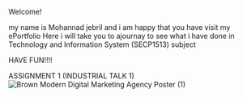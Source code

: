 Welcome!

my name is Mohannad jebril and i am happy that you have visit my ePortfolio Here i will take you to ajournay to see what i have done in Technology and Information System (SECP1513) subject

HAVE FUN!!!!

ASSIGNMENT 1 (INDUSTRIAL TALK 1)
![Brown Modern Digital Marketing Agency Poster (1)](https://github.com/user-attachments/assets/7513e143-c3df-4d62-9e1c-a2ee22bfa1d0)
